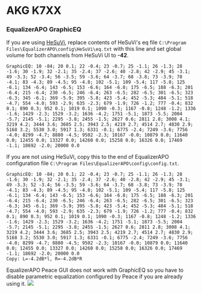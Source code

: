 # AKG K7XX
### EqualizerAPO GraphicEQ
If you are using [HeSuVi](https://sourceforge.net/projects/hesuvi/), replace contents of HeSuVi's eq file `C:\Program Files\EqualizerAPO\config\HeSuVi\eq.txt` with this line and set global volume for both channels from HeSuVi UI to **-42**.
```
GraphicEQ: 10 -84; 20 0.1; 22 -0.4; 23 -0.7; 25 -1.1; 26 -1.3; 28 -1.6; 30 -1.9; 32 -2.1; 35 -2.4; 37 -2.6; 40 -2.8; 42 -2.9; 45 -3.1; 49 -3.3; 52 -3.4; 56 -3.5; 59 -3.6; 64 -3.7; 68 -3.8; 73 -3.9; 78 -4.1; 83 -4.3; 89 -4.5; 95 -4.8; 102 -5.1; 109 -5.4; 117 -5.8; 125 -6.1; 134 -6.4; 143 -6.5; 153 -6.6; 164 -6.8; 175 -6.5; 188 -6.3; 201 -6.4; 215 -6.4; 230 -6.5; 246 -6.4; 263 -6.5; 282 -6.5; 301 -6.5; 323 -6.3; 345 -6.1; 369 -5.9; 395 -5.8; 423 -5.4; 452 -5.3; 484 -5.1; 518 -4.7; 554 -4.0; 593 -2.9; 635 -2.3; 679 -1.9; 726 -1.2; 777 -0.4; 832 0.1; 890 0.3; 952 0.1; 1019 0.1; 1090 -0.3; 1167 -0.8; 1248 -1.2; 1336 -1.6; 1429 -2.3; 1529 -3.2; 1636 -4.2; 1751 -5.1; 1873 -5.5; 2004 -5.7; 2145 -5.1; 2295 -3.8; 2455 -1.5; 2627 0.6; 2811 2.8; 3008 4.1; 3219 4.2; 3444 3.6; 3685 2.5; 3943 2.5; 4219 2.7; 4514 2.7; 4830 2.9; 5168 3.2; 5530 3.0; 5917 1.3; 6331 -0.1; 6775 -2.4; 7249 -3.6; 7756 -4.0; 8299 -4.7; 8880 -4.5; 9502 -2.3; 10167 -0.0; 10879 0.0; 11640 0.0; 12455 0.0; 13327 0.0; 14260 0.0; 15258 0.0; 16326 0.0; 17469 -1.1; 18692 -2.0; 20000 0.0
```
If you are not using HeSuVi, copy this to the end of EqualizerAPO configuration file `C:\Program Files\EqualizerAPO\config\config.txt`.
```
GraphicEQ: 10 -84; 20 0.1; 22 -0.4; 23 -0.7; 25 -1.1; 26 -1.3; 28 -1.6; 30 -1.9; 32 -2.1; 35 -2.4; 37 -2.6; 40 -2.8; 42 -2.9; 45 -3.1; 49 -3.3; 52 -3.4; 56 -3.5; 59 -3.6; 64 -3.7; 68 -3.8; 73 -3.9; 78 -4.1; 83 -4.3; 89 -4.5; 95 -4.8; 102 -5.1; 109 -5.4; 117 -5.8; 125 -6.1; 134 -6.4; 143 -6.5; 153 -6.6; 164 -6.8; 175 -6.5; 188 -6.3; 201 -6.4; 215 -6.4; 230 -6.5; 246 -6.4; 263 -6.5; 282 -6.5; 301 -6.5; 323 -6.3; 345 -6.1; 369 -5.9; 395 -5.8; 423 -5.4; 452 -5.3; 484 -5.1; 518 -4.7; 554 -4.0; 593 -2.9; 635 -2.3; 679 -1.9; 726 -1.2; 777 -0.4; 832 0.1; 890 0.3; 952 0.1; 1019 0.1; 1090 -0.3; 1167 -0.8; 1248 -1.2; 1336 -1.6; 1429 -2.3; 1529 -3.2; 1636 -4.2; 1751 -5.1; 1873 -5.5; 2004 -5.7; 2145 -5.1; 2295 -3.8; 2455 -1.5; 2627 0.6; 2811 2.8; 3008 4.1; 3219 4.2; 3444 3.6; 3685 2.5; 3943 2.5; 4219 2.7; 4514 2.7; 4830 2.9; 5168 3.2; 5530 3.0; 5917 1.3; 6331 -0.1; 6775 -2.4; 7249 -3.6; 7756 -4.0; 8299 -4.7; 8880 -4.5; 9502 -2.3; 10167 -0.0; 10879 0.0; 11640 0.0; 12455 0.0; 13327 0.0; 14260 0.0; 15258 0.0; 16326 0.0; 17469 -1.1; 18692 -2.0; 20000 0.0
Copy: L=-4.2dB*l, R=-4.2dB*R
```
EqualizerAPO Peace GUI does not work with GraphicEQ so you have to disable parametric equalization configured by Peace if you are already using it.
![](https://raw.githubusercontent.com/jaakkopasanen/AutoEq/master/results/Innerfidelity%202017/innerfidelity/onear/AKG%20K7XX/AKG%20K7XX.png)
